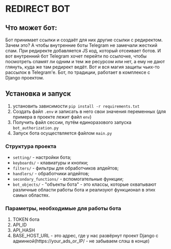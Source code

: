 # REDIRECT BOT

## Что может бот:
Бот принимает ссылки и создаёт для них другие ссылки с редиректом. Зачем это? А чтобы внутренние боты Telegram не замечали жесткий спам. При редиректе добавляется JS код, который отсеивает ботов. И вот внутренний бот Telegram хочет перейти по ссылочке, чтобы посмотреть спамят ли одним и тем же ресурсом или нет, а ему не дают глянуть, куда же там редирект ведёт. Вот и вся магия защиты чьих-то рассылок в Telegram'e.
Бот, по традиции, работает в комплексе с Django проектом.

## Установка и запуск
1) установить зависимости `pip install -r requirements.txt`
2) Создать файл `.env` и записать в него свои значения переменных (для примера в проекте лежит файл `env`)
3) Получить файл сессии, путём единоразового запуска `bot_authorization.py`
4) Запуск бота осуществляется файлом `main.py`

### Структура проекта
* `setting/` - настройки бота;
* `keyboards/` - клавиатуры и кнопки;
* `filters/` - фильтры для обработчиков апдейтов;
* `handlers/` - обработчики апдейтов;
* `secondary_functions/` - вспомогательные функции;
* `bot_objects/` - "объекты бота" - это классы, которые охватывают различные области работы бота и реализуют функционал в этих самых областях.

### Параметры, необходимые для работы бота
1) TOKEN бота
2) API_ID
3) API_HASH
4) BASE_HOST_URL - это адрес, где у нас развёрнут проект Django с админкой(https://your_ads_or_IP/ - не забываем слэш в конце)
